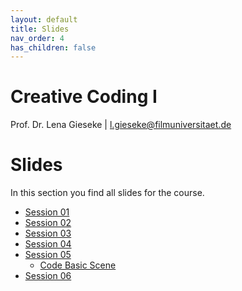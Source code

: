 ```yaml
---
layout: default
title: Slides
nav_order: 4
has_children: false
---
```


# Creative Coding I

Prof. Dr. Lena Gieseke \| l.gieseke@filmuniversitaet.de  
  

# Slides

In this section you find all slides for the course.

* [Session 01](cc1_ws2425_01_slides.html)
* [Session 02](cc1_ws2425_02_slides.html)
* [Session 03](cc1_ws2425_03_slides.html)
* [Session 04](cc1_ws2425_04_slides.html)
* [Session 05](cc1_ws2425_05_slides.html)
     * [Code Basic Scene](../01_sessions/03_space/code/basic_scene.zip)
* [Session 06](cc1_ws2425_06_slides.html)
   